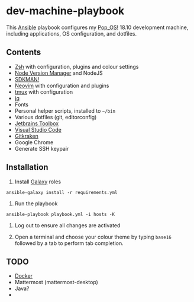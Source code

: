 # dev-machine-playbook

This [Ansible](https://github.com/ansible/ansible) playbook configures my [Pop_OS!](https://system76.com/pop) 18.10 development machine, including applications, OS configuration, and dotfiles.

## Contents

* [Zsh](http://zsh.sourceforge.net) with configuration, plugins and colour settings
* [Node Version Manager](https://github.com/creationix/nvm) and NodeJS
* [SDKMAN!](https://sdkman.io)
* [Neovim](https://neovim.io) with configuration and plugins
* [tmux](https://github.com/tmux/tmux) with configuration
* [jq](https://stedolan.github.io/jq)
* Fonts
* Personal helper scripts, installed to `~/bin`
* Various dotfiles (git, editorconfig)
* [Jetbrains Toolbox](https://www.jetbrains.com/toolbox)
* [Visual Studio Code](https://code.visualstudio.com)
* [Gitkraken](https://www.gitkraken.com)
* Google Chrome
* Generate SSH keypair

## Installation

1. Install [Galaxy](https://galaxy.ansible.com) roles

  ```shell
  ansible-galaxy install -r requirements.yml
  ```

1. Run the playbook

  ```shell
  ansible-playbook playbook.yml -i hosts -K
  ```
1. Log out to ensure all changes are activated

1. Open a terminal and choose your colour theme by typing `base16` followed by a tab to perform tab completion.

## TODO

* [Docker](https://galaxy.ansible.com/geerlingguy/docker)
* Mattermost (mattermost-desktop)
* Java?
* 
